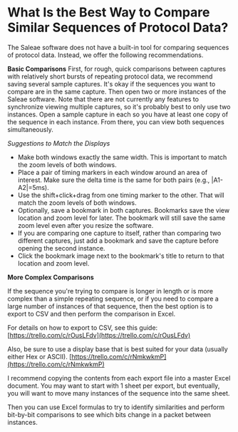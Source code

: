 # What Is the Best Way to Compare Similar Sequences of Protocol Data?

The Saleae software does not have a built-in tool for comparing sequences of protocol data. Instead, we offer the following recommendations.

**Basic Comparisons** First, for rough, quick comparisons between captures with relatively short bursts of repeating protocol data, we recommend saving several sample captures. It's okay if the sequences you want to compare are in the same capture. Then open two or more instances of the Saleae software. Note that there are not currently any features to synchronize viewing multiple captures, so it's probably best to only use two instances. Open a sample capture in each so you have at least one copy of the sequence in each instance. From there, you can view both sequences simultaneously.

_Suggestions to Match the Displays_

* Make both windows exactly the same width. This is important to match the zoom levels of both windows.
* Place a pair of timing markers in each window around an area of interest. Make sure the delta time is the same for both pairs \(e.g., \|A1-A2\|=5ms\).
* Use the shift+click+drag from one timing marker to the other. That will match the zoom levels of both windows.
* Optionally, save a bookmark in both captures. Bookmarks save the view location and zoom level for later. The bookmark will still save the same zoom level even after you resize the software.
* If you are comparing one capture to itself, rather than comparing two different captures, just add a bookmark and save the capture before opening the second instance.
* Click the bookmark image next to the bookmark's title to return to that location and zoom level.

**More Complex Comparisons**

If the sequence you're trying to compare is longer in length or is more complex than a simple repeating sequence, or if you need to compare a large number of instances of that sequence, then the best option is to export to CSV and then perform the comparison in Excel.

For details on how to export to CSV, see this guide: [https://trello.com/c/rOusLFdv](https://trello.com/c/rOusLFdv)

Also, be sure to use a display base that is best suited for your data \(usually either Hex or ASCII\). [https://trello.com/c/rNmkwkmP](https://trello.com/c/rNmkwkmP)

I recommend copying the contents from each export file into a master Excel document. You may want to start with 1 sheet per export, but eventually, you will want to move many instances of the sequence into the same sheet.

Then you can use Excel formulas to try to identify similarities and perform bit-by-bit comparisons to see which bits change in a packet between instances.

